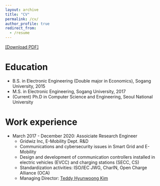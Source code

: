 ```yaml
---
layout: archive
title: "CV"
permalink: /cv/
author_profile: true
redirect_from:
  - /resume
---
```


[[Download PDF]](files/CV.pdf)

Education
======
* B.S. in Electronic Engineering (Double major in Economics), Sogang University, 2015
* M.S. in Electronic Engineering, Sogang University, 2017
* (Current) Ph.D in Computer Science and Engineering, Seoul National University

Work experience
======
* March 2017 - December 2020: Assoiciate Research Engineer
  * Gridwiz Inc, E-Mobility Dept. R&D
  * Communications and cybersecurity issues in Smart Grid and E-Mobility
  * Design and development of communication controllers installed in electric vehicles (EVCC) and charging stations (SECC, CS)
  * Standardization activities: ISO/IEC JWG, CharIN, Open Charge Alliance (OCA)
  * Managing Director: [Teddy Hyunwoong Kim](https://www.linkedin.com/in/teddy-hyunwoong-kim-29246036/)
